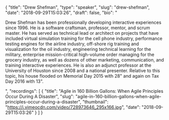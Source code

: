 {
  "title": "Drew Shefman",
  "type": "speaker",
  "slug": "drew-shefman",
  "date": "2018-09-29T15:03:26",
  "draft": false,
  "bio": "<p>Drew Shefman has been professionally developing interactive experiences since 1996. He is a software craftsman, professor, mentor, and scrum master. He has served as technical lead or architect on projects that have included virtual simulation training for the cell phone industry, performance testing engines for the airline industry, off-shore rig training and visualization for the oil industry, engineering technical learning for the military, enterprise mission-critical high-volume order managing for the grocery industry, as well as dozens of other marketing, communication, and training interactive experiences. He is also an adjunct professor at the University of Houston since 2008 and a national presenter. Relative to this topic, his house flooded on Memorial Day 2015 with 28\" and again on Tax Day 2016 with 13\".</p>",
  "recordings": [
    {
      "title": "Agile in 160 Billion Gallons: When Agile Principles Occur During A Disaster",
      "slug": "agile-in-160-billion-gallons-when-agile-principles-occur-during-a-disaster",
      "thumbnail": "https://i.vimeocdn.com/video/728973646_295x166.jpg",
      "date": "2018-09-29T15:03:26"
    }
  ]
}